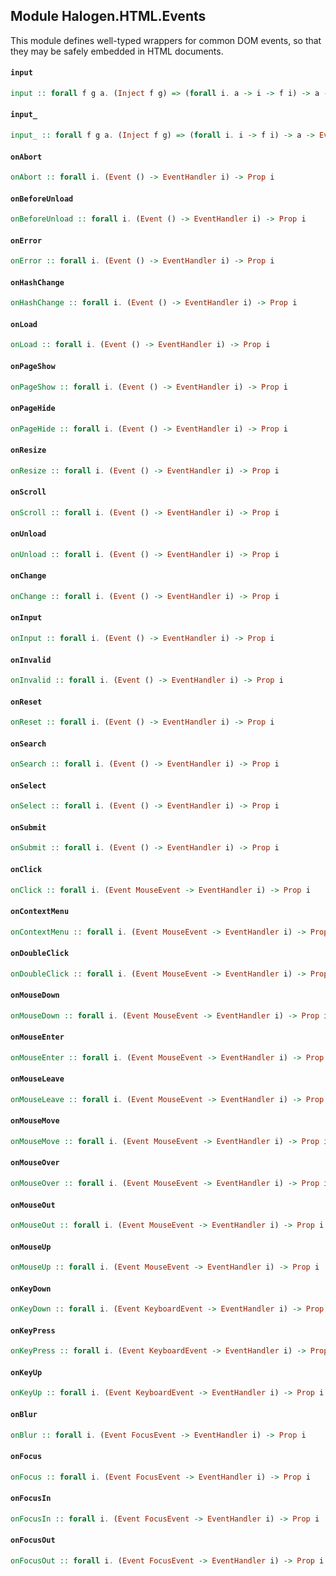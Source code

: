 ## Module Halogen.HTML.Events

This module defines well-typed wrappers for common DOM events, so that
they may be safely embedded in HTML documents.

#### `input`

``` purescript
input :: forall f g a. (Inject f g) => (forall i. a -> i -> f i) -> a -> EventHandler (g Unit)
```

#### `input_`

``` purescript
input_ :: forall f g a. (Inject f g) => (forall i. i -> f i) -> a -> EventHandler (g Unit)
```

#### `onAbort`

``` purescript
onAbort :: forall i. (Event () -> EventHandler i) -> Prop i
```

#### `onBeforeUnload`

``` purescript
onBeforeUnload :: forall i. (Event () -> EventHandler i) -> Prop i
```

#### `onError`

``` purescript
onError :: forall i. (Event () -> EventHandler i) -> Prop i
```

#### `onHashChange`

``` purescript
onHashChange :: forall i. (Event () -> EventHandler i) -> Prop i
```

#### `onLoad`

``` purescript
onLoad :: forall i. (Event () -> EventHandler i) -> Prop i
```

#### `onPageShow`

``` purescript
onPageShow :: forall i. (Event () -> EventHandler i) -> Prop i
```

#### `onPageHide`

``` purescript
onPageHide :: forall i. (Event () -> EventHandler i) -> Prop i
```

#### `onResize`

``` purescript
onResize :: forall i. (Event () -> EventHandler i) -> Prop i
```

#### `onScroll`

``` purescript
onScroll :: forall i. (Event () -> EventHandler i) -> Prop i
```

#### `onUnload`

``` purescript
onUnload :: forall i. (Event () -> EventHandler i) -> Prop i
```

#### `onChange`

``` purescript
onChange :: forall i. (Event () -> EventHandler i) -> Prop i
```

#### `onInput`

``` purescript
onInput :: forall i. (Event () -> EventHandler i) -> Prop i
```

#### `onInvalid`

``` purescript
onInvalid :: forall i. (Event () -> EventHandler i) -> Prop i
```

#### `onReset`

``` purescript
onReset :: forall i. (Event () -> EventHandler i) -> Prop i
```

#### `onSearch`

``` purescript
onSearch :: forall i. (Event () -> EventHandler i) -> Prop i
```

#### `onSelect`

``` purescript
onSelect :: forall i. (Event () -> EventHandler i) -> Prop i
```

#### `onSubmit`

``` purescript
onSubmit :: forall i. (Event () -> EventHandler i) -> Prop i
```

#### `onClick`

``` purescript
onClick :: forall i. (Event MouseEvent -> EventHandler i) -> Prop i
```

#### `onContextMenu`

``` purescript
onContextMenu :: forall i. (Event MouseEvent -> EventHandler i) -> Prop i
```

#### `onDoubleClick`

``` purescript
onDoubleClick :: forall i. (Event MouseEvent -> EventHandler i) -> Prop i
```

#### `onMouseDown`

``` purescript
onMouseDown :: forall i. (Event MouseEvent -> EventHandler i) -> Prop i
```

#### `onMouseEnter`

``` purescript
onMouseEnter :: forall i. (Event MouseEvent -> EventHandler i) -> Prop i
```

#### `onMouseLeave`

``` purescript
onMouseLeave :: forall i. (Event MouseEvent -> EventHandler i) -> Prop i
```

#### `onMouseMove`

``` purescript
onMouseMove :: forall i. (Event MouseEvent -> EventHandler i) -> Prop i
```

#### `onMouseOver`

``` purescript
onMouseOver :: forall i. (Event MouseEvent -> EventHandler i) -> Prop i
```

#### `onMouseOut`

``` purescript
onMouseOut :: forall i. (Event MouseEvent -> EventHandler i) -> Prop i
```

#### `onMouseUp`

``` purescript
onMouseUp :: forall i. (Event MouseEvent -> EventHandler i) -> Prop i
```

#### `onKeyDown`

``` purescript
onKeyDown :: forall i. (Event KeyboardEvent -> EventHandler i) -> Prop i
```

#### `onKeyPress`

``` purescript
onKeyPress :: forall i. (Event KeyboardEvent -> EventHandler i) -> Prop i
```

#### `onKeyUp`

``` purescript
onKeyUp :: forall i. (Event KeyboardEvent -> EventHandler i) -> Prop i
```

#### `onBlur`

``` purescript
onBlur :: forall i. (Event FocusEvent -> EventHandler i) -> Prop i
```

#### `onFocus`

``` purescript
onFocus :: forall i. (Event FocusEvent -> EventHandler i) -> Prop i
```

#### `onFocusIn`

``` purescript
onFocusIn :: forall i. (Event FocusEvent -> EventHandler i) -> Prop i
```

#### `onFocusOut`

``` purescript
onFocusOut :: forall i. (Event FocusEvent -> EventHandler i) -> Prop i
```


